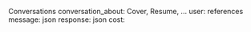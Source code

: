 Conversations
conversation_about: Cover, Resume, ...
user: references
message: json
response: json
cost: 